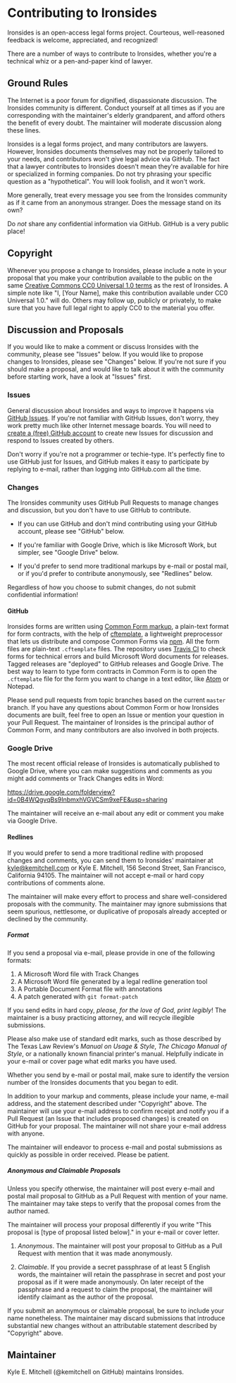 # Contributing to Ironsides

Ironsides is an open-access legal forms project. Courteous, well-reasoned feedback is welcome, appreciated, and recognized!

There are a number of ways to contribute to Ironsides, whether you're a technical whiz or a pen-and-paper kind of lawyer.

## Ground Rules

The Internet is a poor forum for dignified, dispassionate discussion. The Ironsides community is different. Conduct yourself at all times as if you are corresponding with the maintainer's elderly grandparent, and afford others the benefit of every doubt. The maintainer will moderate discussion along these lines.

Ironsides is a legal forms project, and many contributors are lawyers. However, Ironsides documents themselves may not be properly tailored to your needs, and contributors won't give legal advice via GitHub. The fact that a lawyer contributes to Ironsides doesn't mean they're available for hire or specialized in forming companies. Do not try phrasing your specific question as a "hypothetical". You will look foolish, and it won't work.

More generally, treat every message you see from the Ironsides community as if it came from an anonymous stranger. Does the message stand on its own?

Do _not_ share any confidential information via GitHub. GitHub is a very public place!

## Copyright

Whenever you propose a change to Ironsides, please include a note in your proposal that you make your contribution available to the public on the same [Creative Commons CC0 Universal 1.0 terms](./COPYING) as the rest of Ironsides. A simple note like "I, [Your Name], make this contribution available under CC0 Universal 1.0." will do. Others may follow up, publicly or privately, to make sure that you have full legal right to apply CC0 to the material you offer.

## Discussion and Proposals

If you would like to make a comment or discuss Ironsides with the community, please see "Issues" below. If you would like to propose changes to Ironsides, please see "Changes" below. If you're not sure if you should make a proposal, and would like to talk about it with the community before starting work, have a look at "Issues" first.

### Issues

General discussion about Ironsides and ways to improve it happens via [GitHub Issues](https://github.com/Ironclad-ai/ironsides/issues). If you're not familiar with GitHub Issues, don't worry, they work pretty much like other Internet message boards. You will need to [create a (free) GitHub account](https://github.com/Ironclad-ai/ironsides/issues/new) to create new Issues for discussion and respond to Issues created by others.

Don't worry if you're not a programmer or techie-type. It's perfectly fine to use GitHub just for Issues, and GitHub makes it easy to participate by replying to e-mail, rather than logging into GitHub.com all the time.

### Changes

The Ironsides community uses GitHub Pull Requests to manage changes and discussion, but you don't have to use GitHub to contribute.

- If you can use GitHub and don't mind contributing using your GitHub account, please see "GitHub" below.

- If you're familiar with Google Drive, which is like Microsoft Work, but simpler, see "Google Drive" below.

- If you'd prefer to send more traditional markups by e-mail or postal mail, or if you'd prefer to contribute anonymously, see "Redlines" below.

Regardless of how you choose to submit changes, do not submit confidential information!

#### GitHub

Ironsides forms are written using [Common Form markup](https://commonform.github.io), a plain-text format for form contracts, with the help of [cftemplate](https://www.npmjs.com/packages/cftemplate), a lightweight preprocessor that lets us distribute and compose Common Forms via [npm](https://www.npmjs.com). All the form files are plain-text `.cftemplate` files. The repository uses [Travis CI](https://travis-ci.org) to check forms for technical errors and build Microsoft Word documents for releases. Tagged releases are "deployed" to GitHub releases and Google Drive. The best way to learn to type form contracts in Common Form is to open the `.cftemplate` file for the form you want to change in a text editor, like [Atom](http://atom.io) or Notepad.

Please send pull requests from topic branches based on the current `master` branch. If you have any questions about Common Form or how Ironsides documents are built, feel free to open an Issue or mention your question in your Pull Request. The maintainer of Ironsides is the principal author of Common Form, and many contributors are also involved in both projects.

### Google Drive

The most recent official release of Ironsides is automatically published to Google Drive, where you can make suggestions and comments as you might add comments or Track Changes edits in Word:

<https://drive.google.com/folderview?id=0B4WQgvqBs9InbmxhVGVCSm9xeFE&usp=sharing>

The maintainer will receive an e-mail about any edit or comment you make via Google Drive.

#### Redlines

If you would prefer to send a more traditional redline with proposed changes and comments, you can send them to Ironsides' maintainer at <kyle@kemitchell.com> or Kyle E. Mitchell, 156 Second Street, San Francisco, California 94105. The maintainer will not accept e-mail or hard copy contributions of comments alone.

The maintainer will make every effort to process and share well-considered proposals with the community. The maintainer may ignore submissions that seem spurious, nettlesome, or duplicative of proposals already accepted or declined by the community.

##### Format

If you send a proposal via e-mail, please provide in one of the following formats:

1. A Microsoft Word file with Track Changes
2. A Microsoft Word file generated by a legal redline generation tool
3. A Portable Document Format file with annotations
4. A patch generated with `git format-patch`

If you send edits in hard copy, _please, for the love of God, print legibly_! The maintainer is a busy practicing attorney, and will recycle illegible submissions.

Please also make use of standard edit marks, such as those described by The Texas Law Review's _Manual on Usage & Style_, _The Chicago Manual of Style_, or a nationally known financial printer's manual. Helpfully indicate in your e-mail or cover page what edit marks you have used.

Whether you send by e-mail or postal mail, make sure to identify the version number of the Ironsides documents that you began to edit.

In addition to your markup and comments, please include your name, e-mail address, and the statement described under "Copyright" above. The maintainer will use your e-mail address to confirm receipt and notify you if a Pull Request (an Issue that includes proposed changes) is created on GitHub for your proposal. The maintainer will not share your e-mail address with anyone.

The maintainer will endeavor to process e-mail and postal submissions as quickly as possible in order received. Please be patient.

##### Anonymous and Claimable Proposals

Unless you specify otherwise, the maintainer will post every e-mail and postal mail proposal to GitHub as a Pull Request with mention of your name. The maintainer may take steps to verify that the proposal comes from the author named.

The maintainer will process your proposal differently if you write "This proposal is [type of proposal listed below]." in your e-mail or cover letter.

1. *Anonymous*. The maintainer will post your proposal to GitHub as a Pull Request with mention that it was made anonymously.

2. *Claimable*.  If you provide a secret passphrase of at least 5 English words, the maintainer will retain the passphrase in secret and post your proposal as if it were made anonymously. On later receipt of the passphrase and a request to claim the proposal, the maintainer will identify claimant as the author of the proposal.

If you submit an anonymous or claimable proposal, be sure to include your name nonetheless. The maintainer may discard submissions that introduce substantial new changes without an attributable statement described by "Copyright" above.

## Maintainer

Kyle E. Mitchell (@kemitchell on GitHub) maintains Ironsides.
